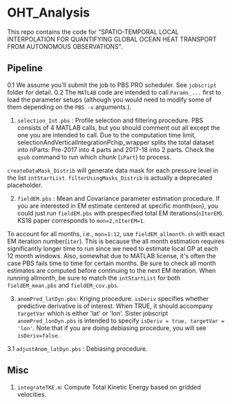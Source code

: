 # OHT_Analysis

This repo contains the code for "SPATIO-TEMPORAL LOCAL INTERPOLATION FOR QUANTIFYING GLOBAL OCEAN HEAT TRANSPORT FROM AUTONOMOUS OBSERVATIONS".

## Pipeline

0.1 We assume you'll submit the job to PBS PRO scheduler. See `jobscript` folder for detail. 
0.2 The `MATLAB` code are intended to call `Params_...` first to load the parameter setups (although you would need to modify some of them depending on the `PBS -v` arguments.).


1. `selection_Int.pbs` : Profile selection and filtering procedure. 
PBS consists of 4 MATLAB calls, but you should comment out all except the one you are intended to call. Due to the computation time limit, selectionAndVerticalIntegrationPchip_wrapper splits the total dataset into nParts: Pre-2017 into 4 parts and 2017-18 into 2 parts. Check the `qsub` command to run which chunk (`iPart`) to process.

`createDataMask_Distrib` will generate data mask for each pressure level in the list `intStartList`. `filterUsingMasks_Distrib` is actually a deprecated placeholder.


2. `fieldEM.pbs` : Mean and Covariance parameter estimation procedure.
If you are interested in EM estimate centered at specific month(`mon`), you could just run `fieldEM.pbs` with prespecified total EM iterations(`nIterEM`). KS18 paper corresponds to `mon=2,nIterEM=1`.

To account for all months, i.e., `mon=1:12`, use `fieldEM_allmonth.sh` with exact EM iteration number(`iter`). This is because the all month estimation requires significantly longer time to run since we need to estimate local GP at each 12 month windows. Also, somewhat due to MATLAB license, it's often the case PBS fails time to time for certain months. Be sure to check all month estimates are computed before continuing to the next EM iteration. When running allmonth, be sure to match the `intStartList` for both `fieldEM_mean.pbs` and `fieldEM_cov.pbs`.


3. `anomPred_latDyn.pbs`: Kriging procedure.
`isDeriv` specifies whether predictive derivative is of interest. When TRUE, it should accompany `targetVar` which is either 'lat' or 'lon'. Sister jobscript `anomPred_lonDyn.pbs` is intended to specify `isDeriv = true, targetVar = 'lon'`. Note that if you are doing debiasing procedure, you will see `isDeriv=false`.


3.1 `adjustAnom_latDyn.pbs` : Debiasing procedure.


## Misc
    
1. `integrateTKE.m`: Compute Total Kinetic Energy based on gridded velocities.
